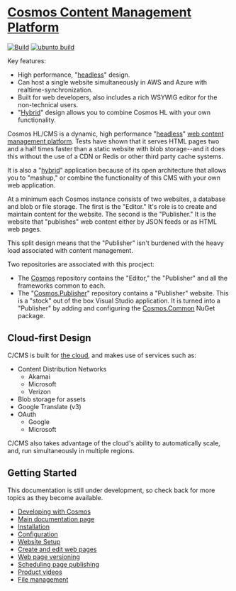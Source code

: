 # [Cosmos Content Management Platform](https://cosmos.azureedge.net)

[![Build](https://github.com/CosmosSoftware/Cosmos.Cms/actions/workflows/main-publish.yml/badge.svg)](https://github.com/CosmosSoftware/Cosmos.Cms/actions/workflows/main-publish.yml) [![ubunto build](https://github.com/CosmosSoftware/Cosmos.Cms/actions/workflows/dotnet.yml/badge.svg)](https://github.com/CosmosSoftware/Cosmos.Cms/actions/workflows/dotnet.yml)

Key features:

* High performance, "[headless](https://en.wikipedia.org/wiki/Headless_content_management_system)" design.
* Can host a single website simultaneously in AWS and Azure with realtime-synchronization.
* Built for web developers, also includes a rich WSYWIG editor for the non-technical users.
* "[Hybrid](https://en.wikipedia.org/wiki/Mashup_(web_application_hybrid))" design allows you to combine Cosmos HL with your own functionality.

Cosmos HL/CMS is a dynamic, high performance "[headless](https://en.wikipedia.org/wiki/Headless_content_management_system)" [web content management platform](https://en.wikipedia.org/wiki/Web_content_management_system). Tests have shown that it serves HTML pages two and a half times faster than a static website with blob storage--and it does this without the use of a CDN or  Redis or other third party cache systems.

It is also a "[hybrid](https://en.wikipedia.org/wiki/Mashup_(web_application_hybrid))" application because of its open architecture that allows you to "mashup," or combine the functionality of this CMS with your own web application.

At a minimum each Cosmos instance consists of two websites, a database and blob or file storage. The first is the "Editor." It's role is to create and maintain content for the website.  The second is the "Publisher." It is the website that "publishes" web content either by JSON feeds or as HTML web pages.

This split design means that the "Publisher" isn't burdened with the heavy load associated with content management.

Two repositories are associated with this procject:

* The [Cosmos](https://github.com/StateOfCalifornia/Cosmos) repository contains the "Editor," the "Publisher" and all the frameworks common to each.
* The "[Cosmos.Publisher](https://github.com/StateOfCalifornia/Cosmos.Publisher)" repository contains a "Publisher" website.  This is a "stock" out of the box Visual Studio application. It is turned into a "Publisher" by adding and configuring the [Cosmos.Common](https://www.nuget.org/packages/CDT.Cosmos.Cms.Common/) NuGet package.


## Cloud-first Design

C/CMS is built for [the cloud](https://cosmos.azureedge.net/), and makes use of services such as:

* Content Distribution Networks 
  * Akamai
  * Microsoft
  * Verizon
* Blob storage for assets
* Google Translate (v3)
* OAuth
  * Google
  * Microsoft

C/CMS also takes advantage of the cloud's ability to automatically scale, and, run simultaneously in multiple regions.

## Getting Started

This documentation is still under development, so check back for more topics as they become available.

* [Developing with Cosmos](/Documentation/DevelopingWithCosmos.md)
* [Main documentation page](https://cosmos.azureedge.net/documentation)
* [Installation](https://cosmos.azureedge.net/installation)
* [Configuration](https://cosmos.azureedge.net/configuration)
* [Website Setup](https://cosmos.azureedge.net/website_setup)
* [Create and edit web pages](https://cosmos.azureedge.net/edit_page)
* [Web page versioning](https://cosmos.azureedge.net/page_versions)
* [Scheduling page publishing](https://cosmos.azureedge.net/page_versions#ScheduleRelease)
* [Product videos](https://cosmos.azureedge.net/video)
* [File management](https://cosmos.azureedge.net/file_management)
